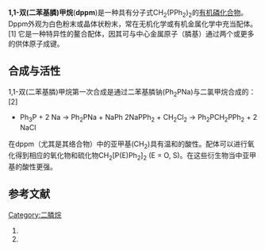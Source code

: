 **1,1-双(二苯基膦)甲烷**(**dppm**)是一种具有分子式CH<sub>2</sub>(PPh<sub>2</sub>)<sub>2</sub>的[有机磷化合物](../Page/有机磷化合物.md "wikilink")。Dppm外观为白色粉末或晶体状粉末，常在无机化学或有机金属化学中充当配体。\[1\]
它是一种特异性的鳌合配体，因其可与中心金属原子（膦基）通过两个或更多的供体原子成键。

## 合成与活性

1,1-双(二苯基膦)甲烷第一次合成是通过二苯基膦钠(Ph<sub>2</sub>PNa)与二氯甲烷合成的： \[2\]

  -
    Ph<sub>3</sub>P + 2 Na → Ph<sub>2</sub>PNa + NaPh
    2NaPPh<sub>2</sub> + CH<sub>2</sub>Cl<sub>2</sub> →
    Ph<sub>2</sub>PCH<sub>2</sub>PPh<sub>2</sub> + 2 NaCl

在dppm（尤其是其络合物）中的亚甲基(CH<sub>2</sub>)具有温和的酸性。配体可以进行氧化得到相应的氧化物和硫化物CH<sub>2</sub>\[P(E)Ph<sub>2</sub>\]<sub>2</sub>
(E = O, S)。在这些衍生物当中亚甲基的酸性更强。

## 参考文献

[Category:二膦烷](https://zh.wikipedia.org/wiki/Category:二膦烷 "wikilink")

1.
2.